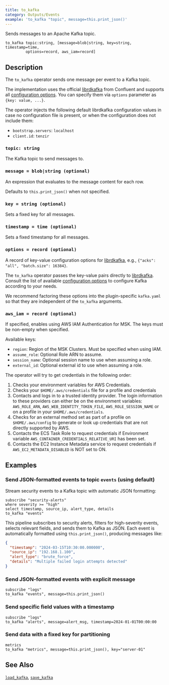 ```yaml
---
title: to_kafka
category: Outputs/Events
example: 'to_kafka "topic", message=this.print_json()'
---
```


Sends messages to an Apache Kafka topic.

```tql
to_kafka topic:string, [message=blob|string, key=string, timestamp=time,
         options=record, aws_iam=record]
```

## Description

The `to_kafka` operator sends one message per event to a Kafka topic.

The implementation uses the official [librdkafka][librdkafka] from Confluent and
supports all [configuration options][librdkafka-options]. You can specify them
via `options` parameter as `{key: value, ...}`.

[librdkafka]: https://github.com/confluentinc/librdkafka
[librdkafka-options]: https://github.com/confluentinc/librdkafka/blob/master/CONFIGURATION.md

The operator injects the following default librdkafka configuration values in
case no configuration file is present, or when the configuration does not
include them:

- `bootstrap.servers`: `localhost`
- `client.id`: `tenzir`

### `topic: string`

The Kafka topic to send messages to.

### `message = blob|string (optional)`

An expression that evaluates to the message content for each row.

Defaults to `this.print_json()` when not specified.

### `key = string (optional)`

Sets a fixed key for all messages.

### `timestamp = time (optional)`

Sets a fixed timestamp for all messages.

### `options = record (optional)`

A record of key-value configuration options for
[librdkafka][librdkafka], e.g., `{"acks": "all", "batch.size": 16384}`.

The `to_kafka` operator passes the key-value pairs directly to
[librdkafka][librdkafka]. Consult the list of available [configuration
options][librdkafka-options] to configure Kafka according to your needs.

We recommend factoring these options into the plugin-specific `kafka.yaml` so
that they are independent of the `to_kafka` arguments.

### `aws_iam = record (optional)`

If specified, enables using AWS IAM Authentication for MSK. The keys must be
non-empty when specified.

Available keys:

- `region`: Region of the MSK Clusters. Must be specified when using IAM.
- `assume_role`: Optional Role ARN to assume.
- `session_name`: Optional session name to use when assuming a role.
- `external_id`: Optional external id to use when assuming a role.

The operator will try to get credentials in the following order:

1. Checks your environment variables for AWS Credentials.
2. Checks your `$HOME/.aws/credentials` file for a profile and credentials
3. Contacts and logs in to a trusted identity provider. The login information to
   these providers can either be on the environment variables: `AWS_ROLE_ARN`,
   `AWS_WEB_IDENTITY_TOKEN_FILE`, `AWS_ROLE_SESSION_NAME` or on a profile in your
   `$HOME/.aws/credentials`.
4. Checks for an external method set as part of a profile on `$HOME/.aws/config`
   to generate or look up credentials that are not directly supported by AWS.
5. Contacts the ECS Task Role to request credentials if Environment variable
   `AWS_CONTAINER_CREDENTIALS_RELATIVE_URI` has been set.
6. Contacts the EC2 Instance Metadata service to request credentials if
   `AWS_EC2_METADATA_DISABLED` is NOT set to ON.

## Examples

### Send JSON-formatted events to topic `events` (using default)

Stream security events to a Kafka topic with automatic JSON formatting:

```tql
subscribe "security-alerts"
where severity >= "high"
select timestamp, source_ip, alert_type, details
to_kafka "events"
```

This pipeline subscribes to security alerts, filters for high-severity events,
selects relevant fields, and sends them to Kafka as JSON. Each event is
automatically formatted using `this.print_json()`, producing messages like:

```json
{
  "timestamp": "2024-03-15T10:30:00.000000",
  "source_ip": "192.168.1.100",
  "alert_type": "brute_force",
  "details": "Multiple failed login attempts detected"
}
```

### Send JSON-formatted events with explicit message

```tql
subscribe "logs"
to_kafka "events", message=this.print_json()
```

### Send specific field values with a timestamp

```tql
subscribe "logs"
to_kafka "alerts", message=alert_msg, timestamp=2024-01-01T00:00:00
```

### Send data with a fixed key for partitioning

```tql
metrics
to_kafka "metrics", message=this.print_json(), key="server-01"
```

## See Also

[`load_kafka`](/reference/operators/load_kafka),
[`save_kafka`](/reference/operators/save_kafka)
